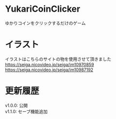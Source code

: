 # YukariCoinClicker
ゆかりコインをクリックするだけのゲーム
# イラスト
イラストはこちらのサイトの物を使用させて頂きました  
https://seiga.nicovideo.jp/seiga/im10970859  
https://seiga.nicovideo.jp/seiga/im10987192  
# 更新履歴
v1.0.0: 公開  
v1.1.0: セーブ機能追加  